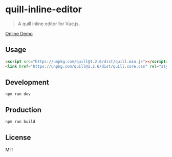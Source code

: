 # quill-inline-editor
> A quill inline editor for Vue.js.

[Online Demo](https://jsfiddle.net/jeajdyds/1/)

## Usage

```HTML
<script src="https://unpkg.com/quill@1.2.6/dist/quill.min.js"></script>
<link href="https://unpkg.com/quill@1.2.6/dist/quill.core.css" rel="stylesheet" />
```

## Development

```shell
npm run dev
```

## Production
```
npm run build
```

## License
MIT
